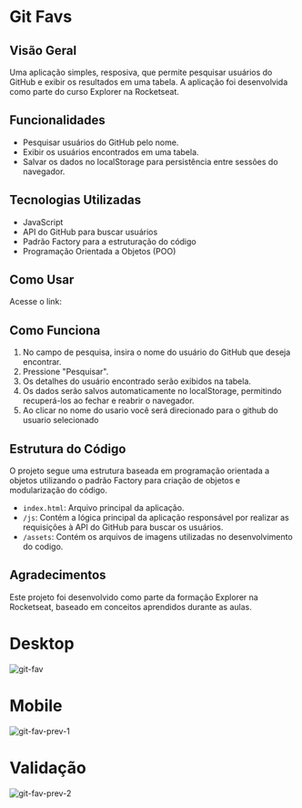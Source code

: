 # Git Favs

## Visão Geral

Uma aplicação simples, resposiva, que permite pesquisar usuários do GitHub e exibir os resultados em uma tabela. A aplicação foi desenvolvida como parte do curso Explorer na Rocketseat.

## Funcionalidades

- Pesquisar usuários do GitHub pelo nome.
- Exibir os usuários encontrados em uma tabela.
- Salvar os dados no localStorage para persistência entre sessões do navegador.

## Tecnologias Utilizadas

- JavaScript
- API do GitHub para buscar usuários
- Padrão Factory para a estruturação do código
- Programação Orientada a Objetos (POO)
    

## Como Usar

Acesse o link: 

## Como Funciona
1. No campo de pesquisa, insira o nome do usuário do GitHub que deseja encontrar.
2. Pressione "Pesquisar".
3. Os detalhes do usuário encontrado serão exibidos na tabela.
4. Os dados serão salvos automaticamente no localStorage, permitindo recuperá-los ao fechar e reabrir o navegador.
5. Ao clicar no  nome do usario você será direcionado para o github do usuario selecionado

## Estrutura do Código

O projeto segue uma estrutura baseada em programação orientada a objetos utilizando o padrão Factory para criação de objetos e modularização do código.

- `index.html`: Arquivo principal da aplicação.
- `/js`: Contém a lógica principal da aplicação  responsável por realizar as requisições à API do GitHub para buscar os usuários.
- `/assets`: Contém os arquivos de imagens utilizadas no desenvolvimento do codigo.

## Agradecimentos
Este projeto foi desenvolvido como parte da formação Explorer na Rocketseat, baseado em conceitos aprendidos durante as aulas.


# Desktop
![git-fav](https://github.com/FWalterDias/Git-Fav/assets/100762742/16f6bb8f-a53c-4566-a2b7-bf6402f2bf97)

# Mobile
![git-fav-prev-1](https://github.com/FWalterDias/Git-Fav/assets/100762742/2e82c678-636a-4468-9727-09261af47a82)

# Validação
![git-fav-prev-2](https://github.com/FWalterDias/Git-Fav/assets/100762742/64700473-695c-40e2-b1a0-5123c18496c0)
